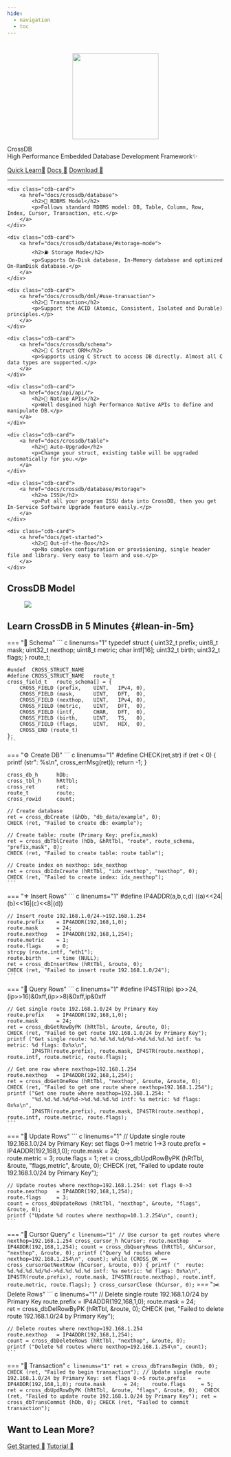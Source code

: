 ```yaml
---
hide:
  - navigation
  - toc
---
```


#

  <div class="cdb-container">
    <div class="cdb-col-md-4">
		<p align="center">
		<img src="/assets/favicon.png" width="200" height="200">
		</p>
    </div>
    <div class="cdb-col-md-8">
		<p class="cdb-description"><span class="cdb-accent">CrossDB</span><br>High Performance Embedded Database Development Framework✨</p>
		<p>
			<a class="cdb-button cdb-button-primary" href="#lean-in-5m">Quick Learn🧭</a> 
			<a class=cdb-button href="docs/introduction">Docs 📜</a>
			<a class=cdb-button href="products/download/">Download 💾</a>
		</p>
    </div>
  </div>

---

  <div class="cdb-container">

    <div class="cdb-card"> 
		<a href="docs/crossdb/database">
			<h2>🌌 RDBMS Model</h2>
			<p>Follows standard RDBMS model: DB, Table, Column, Row, Index, Cursor, Transaction, etc.</p>
		</a>
    </div>

    <div class="cdb-card"> 
		<a href="docs/crossdb/database/#storage-mode">
			<h2>⛽ Storage Mode</h2>
			<p>Supports On-Disk database, In-Memory database and optimized On-RamDisk database.</p>
		</a>
    </div>

    <div class="cdb-card"> 
		<a href="docs/crossdb/dml/#use-transaction">
			<h2>🔱 Transaction</h2>
			<p>Support the ACID (Atomic, Consistent, Isolated and Durable) principles.</p>
		</a>
    </div>

    <div class="cdb-card"> 
		<a href="docs/crossdb/schema">
			<h2>🚊 C Struct ORM</h2>
			<p>Supports using C Struct to access DB directly. Almost all C data types are supported.</p>
		</a>
    </div>

    <div class="cdb-card"> 
		<a href="docs/api/api/">
			<h2>🚀 Native APIs</h2>
			<p>Well desgined high Performance Native APIs to define and manipulate DB.</p>
		</a>
    </div>

    <div class="cdb-card"> 
		<a href="docs/crossdb/table">
			<h2>💮 Auto-Upgrade</h2>
			<p>Change your struct, existing table will be upgraded automatically for you.</p>
		</a>
    </div>

    <div class="cdb-card"> 
		<a href="docs/crossdb/database/#storage">
			<h2>♻️ ISSU</h2>
			<p>Put all your program ISSU data into CrossDB, then you get In-Service Software Upgrade feature easily.</p>
		</a>
    </div>

    <div class="cdb-card"> 
		<a href="docs/get-started">
			<h2>🌄 Out-of-the-Box</h2>
			<p>No complex configuration or provisioning, single header file and library. Very easy to learn and use.</p>
		</a>
    </div>

  </div>

## CrossDB Model

<figure class="cdb-figure">
	<a href="docs/crossdb/database">
		<img src="../images/crossdb-model.png">
	</a>
</figure>


## Learn CrossDB in 5 Minutes {#lean-in-5m}

=== "🛶 Schema"
	``` c linenums="1"
	typedef struct {
		uint32_t 			prefix;
		uint8_t 			mask;
		uint32_t			nexthop;
		uint8_t 			metric;
		char				intf[16];
		uint32_t			birth;
		uint32_t			flags;
	} route_t;

	#undef	CROSS_STRUCT_NAME
	#define	CROSS_STRUCT_NAME	route_t
	cross_field_t 	route_schema[] = {
		CROSS_FIELD (prefix,	UINT,	IPv4, 0),
		CROSS_FIELD (mask, 		UINT,	DFT,  0),
		CROSS_FIELD (nexthop,	UINT,	IPv4, 0),
		CROSS_FIELD (metric, 	UINT,	DFT,  0),
		CROSS_FIELD (intf,		CHAR,	DFT,  0),
		CROSS_FIELD (birth, 	UINT,	TS,   0),
		CROSS_FIELD (flags, 	UINT,	HEX,  0),
		CROSS_END (route_t)
	};
	```
=== "⚙️ Create DB"
	``` c linenums="1"
	#define CHECK(ret,str)		if (ret < 0) {	printf (str": %s\n", cross_errMsg(ret)); return -1; }

	cross_db_h 		hDb;
	cross_tbl_h 	hRtTbl;
	cross_ret 		ret;
	route_t 		route;	
	cross_rowid 	count;

	// Create database
	ret = cross_dbCreate (&hDb, "db_data/example", 0);
	CHECK (ret, "Failed to create db: example");

	// Create table: route (Primary Key: prefix,mask)
	ret = cross_dbTblCreate (hDb, &hRtTbl, "route", route_schema, "prefix,mask", 0);
	CHECK (ret, "Failed to create table: route table");

	// Create index on nexthop: idx_nexthop
	ret = cross_dbIdxCreate (hRtTbl, "idx_nexthop", "nexthop", 0);
	CHECK (ret, "Failed to create index: idx_nexthop");
	```
=== "⚜️ Insert Rows"
	``` c linenums="1"
	#define IP4ADDR(a,b,c,d)	((a)<<24|(b)<<16|(c)<<8|(d))

	// Insert route 192.168.1.0/24->192.168.1.254
	route.prefix	= IP4ADDR(192,168,1,0);
	route.mask		= 24;	
	route.nexthop	= IP4ADDR(192,168,1,254);
	route.metric	= 1;
	route.flags		= 0;
	strcpy (route.intf, "eth1");
	route.birth		= time (NULL);
	ret = cross_dbInsertRow (hRtTbl, &route, 0); 
	CHECK (ret, "Failed to insert route 192.168.1.0/24");
	```
=== "🚀 Query Rows"
	``` c linenums="1"
	#define IP4STR(ip)				ip>>24,(ip>>16)&0xff,(ip>>8)&0xff,ip&0xff

	// Get single route 192.168.1.0/24 by Primary Key
	route.prefix	= IP4ADDR(192,168,1,0);
	route.mask		= 24;	
	ret = cross_dbGetRowByPK (hRtTbl, &route, &route, 0); 
	CHECK (ret, "Failed to get route 192.168.1.0/24 by Primary Key");
	printf ("Get single route: %d.%d.%d.%d/%d->%d.%d.%d.%d intf: %s metric: %d flags: 0x%x\n",
			IP4STR(route.prefix), route.mask, IP4STR(route.nexthop), route.intf, route.metric, route.flags);

	// Get one row where nexthop=192.168.1.254
	route.nexthop	= IP4ADDR(192,168,1,254);
	ret = cross_dbGetOneRow (hRtTbl, "nexthop", &route, &route, 0);
	CHECK (ret, "Failed to get one route where nexthop=192.168.1.254");
	printf ("Get one route where nexthop=192.168.1.254: "
			"%d.%d.%d.%d/%d->%d.%d.%d.%d intf: %s metric: %d flags: 0x%x\n",
			IP4STR(route.prefix), route.mask, IP4STR(route.nexthop), route.intf, route.metric, route.flags);
	```
=== "🔫 Update Rows"
	``` c linenums="1"
	// Update single route 192.168.1.0/24 by Primary Key: set flags 0->1 metric 1->3
	route.prefix	= IP4ADDR(192,168,1,0);
	route.mask		= 24;	
	route.metric	= 3;
	route.flags		= 1;
	ret = cross_dbUpdRowByPK (hRtTbl, &route, "flags,metric", &route, 0); 
	CHECK (ret, "Failed to update route 192.168.1.0/24 by Primary Key");

	// Update routes where nexthop=192.168.1.254: set flags 0->3
	route.nexthop	= IP4ADDR(192,168,1,254);
	route.flags		= 3;
	count = cross_dbUpdateRows (hRtTbl, "nexthop", &route, "flags", &route, 0);
	printf ("Update %d routes where nexthop=10.1.2.254\n", count);
	```
=== "🎡 Cursor Query"
	``` c linenums="1"
	// Use cursor to get routes where nexthop=192.168.1.254
	cross_cursor_h hCursor;
	route.nexthop	= IP4ADDR(192,168,1,254);
	count = cross_dbQueryRows (hRtTbl, &hCursor, "nexthop", &route, 0);
	printf ("Query %d routes where nexthop=192.168.1.254\n", count);
	while (CROSS_OK == cross_cursorGetNextRow (hCursor, &route, 0)) {
		printf ("  route: %d.%d.%d.%d/%d->%d.%d.%d.%d intf: %s metric: %d flags: 0x%x\n",
				IP4STR(route.prefix), route.mask, IP4STR(route.nexthop), route.intf, route.metric, route.flags);
	}
	cross_cursorClose (hCursor, 0);
	```
=== "✂️ Delete Rows"
	``` c linenums="1"
	// Delete single route 192.168.1.0/24 by Primary Key
	route.prefix	= IP4ADDR(192,168,1,0);
	route.mask		= 24;	
	ret = cross_dbDelRowByPK (hRtTbl, &route, 0); 
	CHECK (ret, "Failed to delete route 192.168.1.0/24 by Primary Key");

	// Delete routes where nexthop=192.168.1.254
	route.nexthop	= IP4ADDR(192,168,1,254);
	count = cross_dbDeleteRows (hRtTbl, "nexthop", &route, 0);
	printf ("Delete %d routes where nexthop=192.168.1.254\n", count);
	```

=== "🌄 Transaction"
	``` c linenums="1"
	ret = cross_dbTransBegin (hDb, 0);
	CHECK (ret, "Failed to begin transaction");
	// Update single route 192.168.1.0/24 by Primary Key: set flags 0->5
	route.prefix	= IP4ADDR(192,168,1,0);
	route.mask		= 24;	
	route.flags		= 5;
	ret = cross_dbUpdRowByPK (hRtTbl, &route, "flags", &route, 0); 
	CHECK (ret, "Failed to update route 192.168.1.0/24 by Primary Key");
	ret = cross_dbTransCommit (hDb, 0);
	CHECK (ret, "Failed to commit transaction");
	```

## Want to Lean More?
<p>
	<a class="cdb-button cdb-button-primary" href="docs/get-started">Get Started 🧭</a> 
	<a class=cdb-button href="docs/crossdb/dml">Tutorial 📜</a>
</p>
